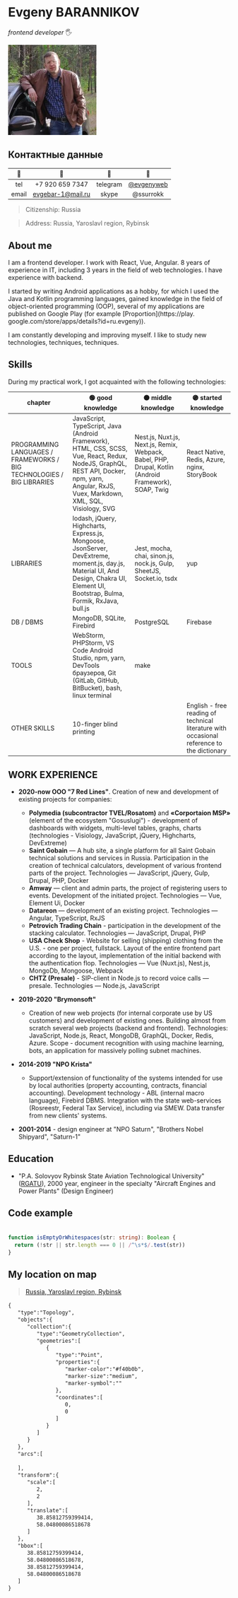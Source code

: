 
# Evgeny BARANNIKOV

*frontend developer* 🖐️

![avatar](./assets/images/0064_w200.jpg)

## Контактные данные

| 🔑            | 🔎                                   | 🔑            | 🔎                                   |
| :---:         | :---:                                | :---:         | :---:                                |
| tel           | +7 920 659 7347                      | telegram      | [@evgenyweb](https://t.me/evgenyweb) |
| email         | [evgebar-1@mail.ru](mailto://evgebar-1@mail.ru)   | skype         | @ssurrokk                            |

> Citizenship: Russia

> Address: Russia, Yaroslavl region, Rybinsk

## About me

I am a frontend developer. I work with React, Vue, Angular. 8 years of experience in IT, including 3 years in the field of web technologies. I have experience with backend.

I started by writing Android applications as a hobby, for which I used the Java and Kotlin programming languages, gained knowledge in the field of object-oriented programming (OOP), several of my applications are published on Google Play (for example [Proportion](https://play. google.com/store/apps/details?id=ru.evgeny)).

I am constantly developing and improving myself. I like to study new technologies, techniques, techniques.

## Skills

During my practical work, I got acquainted with the following technologies:

| chapter | 🟢 good knowledge | 🟠 middle knowledge | 🟣 started knowledge |
| --- | --- | --- | --- |
| PROGRAMMING LANGUAGES / FRAMEWORKS / BIG TECHNOLOGIES / BIG LIBRARIES | JavaScript, TypeScript, Java (Android Framework), HTML, CSS, SCSS, Vue, React, Redux, NodeJS, GraphQL, REST API, Docker, npm, yarn, Angular, RxJS, Vuex, Markdown, XML, SQL, Visiology, SVG | Nest.js, Nuxt.js, Next.js, Remix, Webpack, Babel, PHP, Drupal, Kotlin (Android Framework), SOAP, Twig | React Native, Redis, Azure, nginx, StoryBook |
| LIBRARIES | lodash, jQuery, Highcharts, Express.js, Mongoose, JsonServer, DevExtreme, moment.js, day.js, Material UI, And Design, Chakra UI, Element UI, Bootstrap, Bulma, Formik, RxJava, bull.js |  Jest, mocha, chai, sinon.js, nock.js, Gulp, SheetJS, Socket.io, tsdx | yup |
| DB / DBMS | MongoDB, SQLite, Firebird|PostgreSQL | Firebase |
| TOOLS |WebStorm, PHPStorm, VS Code Android Studio, npm, yarn, DevTools браузеров, Git (GitLab, GitHub, BitBucket), bash, linux terminal | make | &nbsp; |
| OTHER SKILLS | 10-finger blind printing | &nbsp; | English - free reading of technical literature with occasional reference to the dictionary |

## WORK EXPERIENCE

- **2020-now ООО "7 Red Lines"**. Creation of new and development of existing projects for companies:
  - **Polymedia (subcontractor TVEL/Rosatom)** and **«Corportaion MSP»** (element of the ecosystem "Gosuslugi") - development of dashboards with widgets,
multi-level tables, graphs, charts (technologies - Visiology, JavaScript, jQuery, Highcharts, DevExtreme) 
  - **Saint Gobain** — A hub site, a single platform for all Saint Gobain technical solutions and services in Russia. Participation in the creation of technical calculators, development of various frontend parts of the project. Technologies — JavaScript, jQuery, Gulp, Drupal, PHP, Docker
  - **Amway** — client and admin parts, the project of registering users to events. Development of the initiated project. Technologies — Vue, Element Ui, Docker
  - **Datareon** — development of an existing project. Technologies — Angular, TypeScript, RxJS
  - **Petrovich Trading Chain** - participation in the development of the stacking calculator. Technologies — JavaScript, Drupal, PHP
  - **USA Check Shop** - Website for selling (shipping) clothing from the U.S. - one per project, fullstack. Layout of the entire frontend part according to the layout, implementation of the initial backend with the authentication flop. Technologies — Vue (Nuxt.js), Nest.js, MongoDb, Mongoose, Webpack
  - **CHTZ (Presale)** - SIP-client in Node.js to record voice calls — presale. Technologies — Node.js, JavaScript

- **2019-2020 "Brymonsoft"**
  - Creation of new web projects (for internal corporate use by US customers) and development of existing ones. Building almost from scratch
several web projects (backend and frontend). Technologies: JavaScript, Node.js, React, MongoDB, GraphQL, Docker, Redis, Azure. Scope - document recognition with
using machine learning, bots, an application for massively polling subnet machines.

- **2014-2019 "NPO Krista"**
  - Support/extension of functionality of the systems intended for use by local authorities (property accounting, contracts, financial accounting). Development technology - ABL (internal macro language), Firebird DBMS. Integration with the state web-services (Rosreestr, Federal Tax Service), including via SMEW. Data transfer from new clients' systems.
- **2001-2014** - design engineer at "NPO Saturn", "Brothers Nobel Shipyard", "Saturn-1"

## Education
- "P.A. Solovyov Rybinsk State Aviation Technological University" ([RGATU](https://rsatu.ru/)), 2000 year, engineer in the specialty "Aircraft Engines and Power Plants" (Design Engineer)

## Code example

```typescript

function isEmptyOrWhitespaces(str: string): Boolean {
  return (!str || str.length === 0 || /^\s*$/.test(str))
}
```

## My location on map

> [Russia, Yaroslavl region, Rybinsk](https://yandex.by/maps/-/CCUB5HXKsD)

```topojson
{
   "type":"Topology",
   "objects":{
      "collection":{
         "type":"GeometryCollection",
         "geometries":[
            {
               "type":"Point",
               "properties":{
                  "marker-color":"#f40b0b",
                  "marker-size":"medium",
                  "marker-symbol":""
               },
               "coordinates":[
                  0,
                  0
               ]
            }
         ]
      }
   },
   "arcs":[
      
   ],
   "transform":{
      "scale":[
         2,
         2
      ],
      "translate":[
         38.85812759399414,
         58.04800086518678
      ]
   },
   "bbox":[
      38.85812759399414,
      58.04800086518678,
      38.85812759399414,
      58.04800086518678
   ]
}
```




